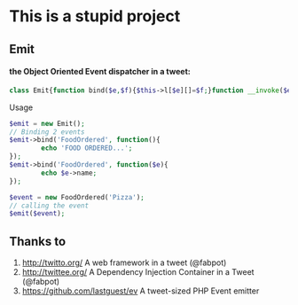 This is a stupid project
========================

## Emit

#### the Object Oriented Event dispatcher in a tweet:

``` php
class Emit{function bind($e,$f){$this->l[$e][]=$f;}function __invoke($e){foreach($this->l[end(explode('\\',get_class($e)))]as$a)$a($e);}}
```

Usage

``` php
$emit = new Emit();
// Binding 2 events
$emit->bind('FoodOrdered', function(){
        echo 'FOOD ORDERED...';
});
$emit->bind('FoodOrdered', function($e){
        echo $e->name;
});

$event = new FoodOrdered('Pizza');
// calling the event
$emit($event);
```

## Thanks to

1. http://twitto.org/  A web framework in a tweet (@fabpot)
2. http://twittee.org/ A Dependency Injection Container in a Tweet (@fabpot)
3. https://github.com/lastguest/ev A tweet-sized PHP Event emitter
